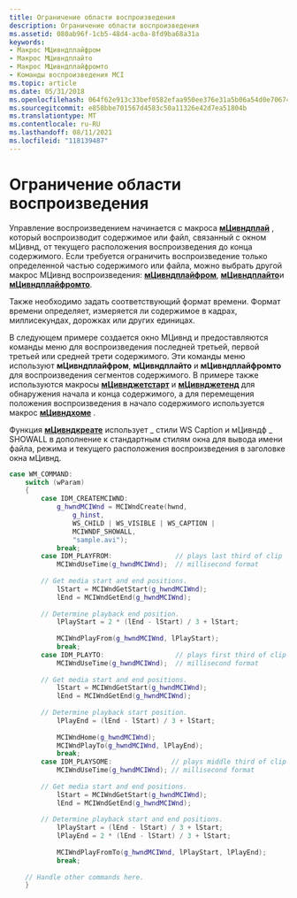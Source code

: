 ```yaml
---
title: Ограничение области воспроизведения
description: Ограничение области воспроизведения
ms.assetid: 080ab96f-1cb5-48d4-ac0a-8fd9ba68a31a
keywords:
- Макрос МЦивндплайфром
- Макрос МЦивндплайто
- Макрос МЦивндплайфромто
- Команды воспроизведения MCI
ms.topic: article
ms.date: 05/31/2018
ms.openlocfilehash: 064f62e913c33bef0582efaa950ee376e31a5b06a54d0e70674192e31a679a9c
ms.sourcegitcommit: e858bbe701567d4583c50a11326e42d7ea51804b
ms.translationtype: MT
ms.contentlocale: ru-RU
ms.lasthandoff: 08/11/2021
ms.locfileid: "118139487"
---
```

# <a name="limiting-the-playback-scope"></a>Ограничение области воспроизведения

Управление воспроизведением начинается с макроса [**мЦивндплай**](/windows/desktop/api/Vfw/nf-vfw-mciwndplay) , который воспроизводит содержимое или файл, связанный с окном мЦивнд, от текущего расположения воспроизведения до конца содержимого. Если требуется ограничить воспроизведение только определенной частью содержимого или файла, можно выбрать другой макрос МЦивнд воспроизведения: [**мЦивндплайфром**](/windows/desktop/api/Vfw/nf-vfw-mciwndplayfrom), [**мЦивндплайто**](/windows/desktop/api/Vfw/nf-vfw-mciwndplayto)и [**мЦивндплайфромто**](/windows/desktop/api/Vfw/nf-vfw-mciwndplayfromto).

Также необходимо задать соответствующий формат времени. Формат времени определяет, измеряется ли содержимое в кадрах, миллисекундах, дорожках или других единицах.

В следующем примере создается окно МЦивнд и предоставляются команды меню для воспроизведения последней третьей, первой третьей или средней трети содержимого. Эти команды меню используют **мЦивндплайфром**, **мЦивндплайто** и **мЦивндплайфромто** для воспроизведения сегментов содержимого. В примере также используются макросы [**мЦивнджетстарт**](/windows/desktop/api/Vfw/nf-vfw-mciwndgetstart) и [**мЦивнджетенд**](/windows/desktop/api/Vfw/nf-vfw-mciwndgetend) для обнаружения начала и конца содержимого, а для перемещения положения воспроизведения в начало содержимого используется макрос [**мЦивндхоме**](/windows/desktop/api/Vfw/nf-vfw-mciwndhome) .

Функция [**мЦивндкреате**](/windows/desktop/api/Vfw/nf-vfw-mciwndcreatea) использует \_ стили WS Caption и мЦивндф \_ SHOWALL в дополнение к стандартным стилям окна для вывода имени файла, режима и текущего расположения воспроизведения в заголовке окна мЦивнд.


```C++
case WM_COMMAND: 
    switch (wParam) 
    { 
        case IDM_CREATEMCIWND: 
            g_hwndMCIWnd = MCIWndCreate(hwnd, 
                g_hinst, 
                WS_CHILD | WS_VISIBLE | WS_CAPTION | 
                MCIWNDF_SHOWALL, 
                "sample.avi"); 
            break;
        case IDM_PLAYFROM:                // plays last third of clip 
            MCIWndUseTime(g_hwndMCIWnd);  // millisecond format 
 
        // Get media start and end positions. 
            lStart = MCIWndGetStart(g_hwndMCIWnd); 
            lEnd = MCIWndGetEnd(g_hwndMCIWnd); 
 
        // Determine playback end position. 
            lPlayStart = 2 * (lEnd - lStart) / 3 + lStart; 
 
            MCIWndPlayFrom(g_hwndMCIWnd, lPlayStart); 
            break; 
        case IDM_PLAYTO:                  // plays first third of clip 
            MCIWndUseTime(g_hwndMCIWnd);  // millisecond format 
 
        // Get media start and end positions. 
            lStart = MCIWndGetStart(g_hwndMCIWnd); 
            lEnd = MCIWndGetEnd(g_hwndMCIWnd); 
 
        // Determine playback start position. 
            lPlayEnd = (lEnd - lStart) / 3 + lStart;
 
            MCIWndHome(g_hwndMCIWnd); 
            MCIWndPlayTo(g_hwndMCIWnd, lPlayEnd); 
            break; 
        case IDM_PLAYSOME:               // plays middle third of clip 
            MCIWndUseTime(g_hwndMCIWnd); // millisecond format 
 
        // Get media start and end positions. 
            lStart = MCIWndGetStart(g_hwndMCIWnd); 
            lEnd = MCIWndGetEnd(g_hwndMCIWnd); 
 
        // Determine playback start and end positions. 
            lPlayStart = (lEnd - lStart) / 3 + lStart;
            lPlayEnd = 2 * (lEnd - lStart) / 3 + lStart; 
 
            MCIWndPlayFromTo(g_hwndMCIWnd, lPlayStart, lPlayEnd); 
            break; 
    
    // Handle other commands here. 
    } 
```



 

 




